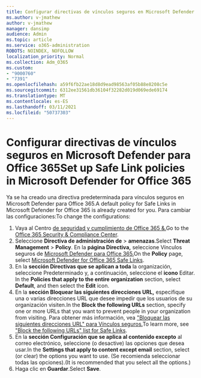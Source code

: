 ```yaml
---
title: Configurar directivas de vínculos seguros en Microsoft Defender para Office 365
ms.author: v-jmathew
author: v-jmathew
manager: dansimp
audience: Admin
ms.topic: article
ms.service: o365-administration
ROBOTS: NOINDEX, NOFOLLOW
localization_priority: Normal
ms.collection: Adm_O365
ms.custom:
- "9000760"
- "7391"
ms.openlocfilehash: a59f6fb22ae18d8d9ead98563af05b88e8208c5e
ms.sourcegitcommit: 6312ee31561db36104f32282d019d069ede69174
ms.translationtype: MT
ms.contentlocale: es-ES
ms.lasthandoff: 03/11/2021
ms.locfileid: "50737303"
---
```

# <a name="set-up-safe-link-policies-in-microsoft-defender-for-office-365"></a><span data-ttu-id="9f12f-102">Configurar directivas de vínculos seguros en Microsoft Defender para Office 365</span><span class="sxs-lookup"><span data-stu-id="9f12f-102">Set up Safe Link policies in Microsoft Defender for Office 365</span></span>

<span data-ttu-id="9f12f-103">Ya se ha creado una directiva predeterminada para vínculos seguros en Microsoft Defender para Office 365.</span><span class="sxs-lookup"><span data-stu-id="9f12f-103">A default policy for Safe Links in Microsoft Defender for Office 365 is already created for you.</span></span> <span data-ttu-id="9f12f-104">Para cambiar las configuraciones:</span><span class="sxs-lookup"><span data-stu-id="9f12f-104">To change the configurations:</span></span>

1. <span data-ttu-id="9f12f-105">Vaya al Centro [de seguridad y cumplimiento de Office 365 &.](https://go.microsoft.com/fwlink/p/?linkid=2077143)</span><span class="sxs-lookup"><span data-stu-id="9f12f-105">Go to the [Office 365 Security & Compliance Center](https://go.microsoft.com/fwlink/p/?linkid=2077143).</span></span>
2. <span data-ttu-id="9f12f-106">Seleccione **Directiva de administración de**  >  **amenazas**.</span><span class="sxs-lookup"><span data-stu-id="9f12f-106">Select **Threat Management** > **Policy**.</span></span> <span data-ttu-id="9f12f-107">En la **página Directiva,** seleccione Vínculos seguros de [Microsoft Defender para Office 365.](https://go.microsoft.com/fwlink/?linkid=2101058)</span><span class="sxs-lookup"><span data-stu-id="9f12f-107">On the **Policy** page, select [Microsoft Defender for Office 365 Safe Links](https://go.microsoft.com/fwlink/?linkid=2101058).</span></span>
3. <span data-ttu-id="9f12f-108">En la **sección Directivas que se aplican a toda** la organización, seleccione Predeterminado y, a continuación, seleccione el **icono** Editar. </span><span class="sxs-lookup"><span data-stu-id="9f12f-108">In the **Policies that apply to the entire organization** section, select **Default**, and then select the **Edit** icon.</span></span>
4. <span data-ttu-id="9f12f-109">En la **sección Bloquear las siguientes direcciones URL,** especifique una o varias direcciones URL que desee impedir que los usuarios de su organización visiten.</span><span class="sxs-lookup"><span data-stu-id="9f12f-109">In the **Block the following URLs** section, specify one or more URLs that you want to prevent people in your organization from visiting.</span></span> <span data-ttu-id="9f12f-110">Para obtener más información, vea ["Bloquear las siguientes direcciones URL" para Vínculos seguros.](https://go.microsoft.com/fwlink/?linkid=2092123)</span><span class="sxs-lookup"><span data-stu-id="9f12f-110">To learn more, see ["Block the following URLs" list for Safe Links](https://go.microsoft.com/fwlink/?linkid=2092123).</span></span>
5. <span data-ttu-id="9f12f-111">En la **sección Configuración que se aplica al contenido excepto** al correo electrónico, seleccione (o desactive) las opciones que desea usar.</span><span class="sxs-lookup"><span data-stu-id="9f12f-111">In the **Settings that apply to content except email** section, select (or clear) the options you want to use.</span></span> <span data-ttu-id="9f12f-112">(Se recomienda seleccionar todas las opciones).</span><span class="sxs-lookup"><span data-stu-id="9f12f-112">(It is recommended that you select all the options.)</span></span>
6. <span data-ttu-id="9f12f-113">Haga clic en **Guardar**.</span><span class="sxs-lookup"><span data-stu-id="9f12f-113">Select **Save**.</span></span>
